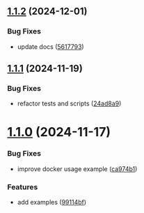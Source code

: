 ## [1.1.2](https://github.com/junjie-w/echo-service/compare/v1.1.1...v1.1.2) (2024-12-01)


### Bug Fixes

* update docs ([5617793](https://github.com/junjie-w/echo-service/commit/5617793740bc318c3d0994b157f482c08b3cde3f))

## [1.1.1](https://github.com/junjie-w/echo-service/compare/v1.1.0...v1.1.1) (2024-11-19)


### Bug Fixes

* refactor tests and scripts ([24ad8a9](https://github.com/junjie-w/echo-service/commit/24ad8a918b1192aef91139a83d4103322b0d8c3c))

# [1.1.0](https://github.com/junjie-w/echo-service/compare/v1.0.1...v1.1.0) (2024-11-17)


### Bug Fixes

* improve docker usage example ([ca974b1](https://github.com/junjie-w/echo-service/commit/ca974b129288a95b311041ec7084b8c2fed5134d))


### Features

* add examples ([99114bf](https://github.com/junjie-w/echo-service/commit/99114bfa353c25ff64fc642c9e1be0d9ce0fe201))
